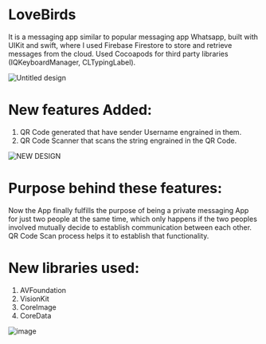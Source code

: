 # LoveBirds
It is a messaging app similar to popular messaging app Whatsapp, built with UIKit and swift, where I used Firebase Firestore to store and retrieve messages from the cloud. Used Cocoapods for third party libraries (IQKeyboardManager, CLTypingLabel).

![Untitled design](https://github.com/pandashashwat97/LoveBirds/assets/82383705/6d1708f4-092a-41fa-ac88-8379ec02709e)

# New features Added:
1. QR Code generated that have sender Username engrained in them.
2. QR Code Scanner that scans the string engrained in the QR Code.

![NEW DESIGN](https://github.com/pandashashwat97/LoveBirds/assets/82383705/86512e34-916b-4dfd-a276-29f5c252294b)

# Purpose behind these features:
Now the App finally fulfills the purpose of being a private messaging App for just two people at the same time, which only happens if the two peoples involved mutually decide to establish communication between each other. QR Code Scan process helps it to establish that functionality.
# New libraries used:
1. AVFoundation
2. VisionKit
3. CoreImage
4. CoreData

![image](https://github.com/pandashashwat97/LoveBirds/assets/82383705/82044d36-7448-481c-8445-169a25078103)

